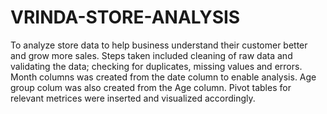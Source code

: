 # VRINDA-STORE-ANALYSIS
To analyze store data to help business understand their customer better and grow more sales.
Steps taken included cleaning of raw data and validating the data; checking for duplicates, missing values and errors.
Month columns was created from the date column to enable analysis.
Age group colum was also created from the Age column.
Pivot tables for relevant metrices were inserted and visualized accordingly.
